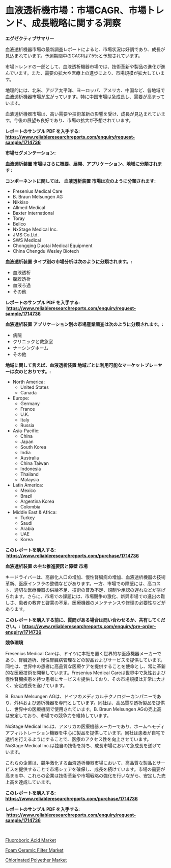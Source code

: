 <p><h1>血液透析機市場：市場CAGR、市場トレンド、成長戦略に関する洞察</h1></p><p><strong>エグゼクティブサマリー</strong></p>
<p><p>血液透析機器市場の最新調査レポートによると、市場状況は好調であり、成長が見込まれています。予測期間中のCAGRは7.5％と予想されています。</p><p>市場トレンドの一部として、血液透析機器市場では、技術革新や製品の進化が進んでいます。また、需要の拡大や医療上の進歩により、市場規模が拡大しています。</p><p>地理的には、北米、アジア太平洋、ヨーロッパ、アメリカ、中国など、各地域で血液透析機器市場が広がっています。特に中国市場は急成長し、需要が高まっています。</p><p>血液透析機器市場は、高い需要や技術革新の影響を受け、成長が見込まれています。今後の展望も良好であり、市場の拡大が予想されています。</p></p>
<p><strong>レポートのサンプル PDF を入手する: <a href="https://www.reliableresearchreports.com/enquiry/request-sample/1714736">https://www.reliableresearchreports.com/enquiry/request-sample/1714736</a></strong></p>
<p><strong>市場セグメンテーション:</strong></p>
<p><strong> 血液透析装置 市場はさらに概要、展開、アプリケーション、地域に分類されます :</strong></p>
<p><strong>コンポーネントに関しては、 血液透析装置 市場は次のように分類されます: &nbsp;</strong></p>
<p><ul><li>Fresenius Medical Care</li><li>B. Braun Melsungen AG</li><li>Nikkiso</li><li>Allmed Medical</li><li>Baxter International</li><li>Toray</li><li>Bellco</li><li>NxStage Medical Inc.</li><li>JMS Co.Ltd.</li><li>SWS Medical</li><li>Chongqing Duotai Medical Equipment</li><li>China Chengdu Wesley Biotech</li></ul></p>
<p><strong> 血液透析装置 タイプ別の市場分析は次のように分類されます。:</strong></p>
<p><ul><li>血液透析</li><li>腹膜透析</li><li>血液ろ過</li><li>その他</li></ul></p>
<p><strong>レポートのサンプル PDF を入手する: &nbsp;<a href="https://www.reliableresearchreports.com/enquiry/request-sample/1714736">https://www.reliableresearchreports.com/enquiry/request-sample/1714736</a></strong></p>
<p><strong> 血液透析装置 アプリケーション別の市場産業調査は次のように分類されます。:</strong></p>
<p><ul><li>病院</li><li>クリニックと救急室</li><li>ナーシングホーム</li><li>その他</li></ul></p>
<p><strong>地域に関して言えば、血液透析装置 地域ごとに利用可能なマーケットプレーヤーは次のとおりです。:</strong></p>
<p><ul>
    <li>
        North America:
        <ul>
            <li>United States</li>
            <li>Canada</li>
        </ul>
    </li>
    <li>
        Europe:
        <ul>
            <li>Germany</li>
            <li>France</li>
            <li>U.K.</li>
            <li>Italy</li>
            <li>Russia</li>
        </ul>
    </li>
    <li>
        Asia-Pacific:
        <ul>
            <li>China</li>
            <li>Japan</li>
            <li>South Korea</li>
            <li>India</li>
            <li>Australia</li>
            <li>China Taiwan</li>
            <li>Indonesia</li>
            <li>Thailand</li>
            <li>Malaysia</li>
        </ul>
    </li>
    <li>
        Latin America:
        <ul>
            <li>Mexico</li>
            <li>Brazil</li>
            <li>Argentina Korea</li>
            <li>Colombia</li>
        </ul>
    </li>
    <li>
        Middle East & Africa:
        <ul>
            <li>Turkey</li>
            <li>Saudi</li>
            <li>Arabia</li>
            <li>UAE</li>
            <li>Korea</li>
        </ul>
    </li>
    </ul></p>
<p><strong>このレポートを購入する: &nbsp;<a href="https://www.reliableresearchreports.com/purchase/1714736">https://www.reliableresearchreports.com/purchase/1714736</a></strong></p>
<p><strong>血液透析装置 の主な推進要因と障壁 市場</strong></p>
<p><p>キードライバーは、高齢化人口の増加、慢性腎臓病の増加、血液透析機器の技術革新、医療インフラの整備などがあります。一方、市場での障壁には、高コスト、適切な医療機器の供給不足、技術の普及不足、規制や承認の遅れなどが挙げられます。さらに、市場での課題には、市場競争の激化、新興市場での進出の難しさ、患者の教育と啓蒙の不足、医療機器のメンテナンスや修理の必要性などがあります。</p></p>
<p><strong>このレポートを購入する前に、質問がある場合は問い合わせるか、共有してください。:&nbsp; <a href="https://www.reliableresearchreports.com/enquiry/pre-order-enquiry/1714736">https://www.reliableresearchreports.com/enquiry/pre-order-enquiry/1714736</a></strong></p>
<p><strong>競争環境</strong></p>
<p><p>Fresenius Medical Careは、ドイツに本社を置く世界的な医療機器メーカーであり、腎臓透析、慢性腎臓病管理などの製品およびサービスを提供しています。同社は、世界中の患者に高品質な医療ケアを提供することを使命とし、常に革新的な医療技術を開発しています。Fresenius Medical Careは世界中で急性および慢性腎臓疾患を持つ患者にサービスを提供しており、その市場規模は非常に大きく、安定成長を遂げています。</p><p>B. Braun Melsungen AGは、ドイツのメディカルテクノロジーカンパニーであり、外科および透析機器を専門としています。同社は、高品質な透析製品を提供し、世界中の医療機関で使用されています。B. Braun Melsungen AGの売上高は安定しており、市場での競争力を維持しています。</p><p>NxStage Medical Inc.は、アメリカの医療機器メーカーであり、ホームヘモディアフィルトレーション機器を中心に製品を提供しています。同社は患者が自宅で透析を行えるようにすることで、医療のアクセス性を向上させています。NxStage Medical Inc.は独自の技術を持ち、成長市場において急成長を遂げています。</p><p>これらの企業は、競争激化する血液透析機器市場において、高品質な製品とサービスを提供することで市場シェアを確保し、成長を続けています。市場の需要が高まる中、これらの企業は技術革新や市場戦略の強化を行いながら、安定した売上高を達成しています。</p></p>
<p><strong>このレポートを購入する: &nbsp; <a href="https://www.reliableresearchreports.com/purchase/1714736">https://www.reliableresearchreports.com/purchase/1714736</a></strong></p>
<p><strong>レポートのサンプル PDF を入手する: &nbsp;<a href="https://www.reliableresearchreports.com/enquiry/request-sample/1714736">https://www.reliableresearchreports.com/enquiry/request-sample/1714736</a></strong><strong></strong></p>
<p>&nbsp;</p>
<p><p><a href="https://github.com/pjcfca/Market-Research-Report-List-1/blob/main/fluoroboric-acid-market.md">Fluoroboric Acid Market</a></p><p><a href="https://github.com/johnbach50/Market-Research-Report-List-2/blob/main/foam-ceramic-filter-market.md">Foam Ceramic Filter Market</a></p><p><a href="https://github.com/wusalecollins540tpqoz/Market-Research-Report-List-1/blob/main/chlorinated-polyether-market.md">Chlorinated Polyether Market</a></p></p>